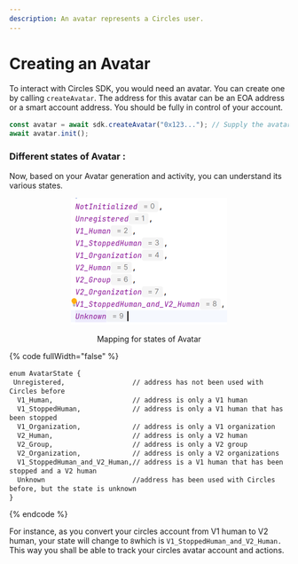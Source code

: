 ```yaml
---
description: An avatar represents a Circles user.
---
```


# Creating an Avatar

&#x20;To interact with Circles SDK, you would need an avatar. You can create one by calling `createAvatar`. The address for this avatar can be an EOA address or a smart account address. You should be fully in control of your account.

```javascript
const avatar = await sdk.createAvatar("0x123..."); // Supply the avatar address
await avatar.init();
```

### Different states of Avatar :

Now, based on your Avatar generation and activity, you can understand its various states.&#x20;

<div align="center">

<figure><img src="../../.gitbook/assets/image.png" alt="" width="282"><figcaption><p>Mapping for states of Avatar</p></figcaption></figure>

</div>

{% code fullWidth="false" %}
```solidity
enum AvatarState {
 Unregistered,                 // address has not been used with Circles before
  V1_Human,                    // address is only a V1 human
  V1_StoppedHuman,             // address is only a V1 human that has been stopped
  V1_Organization,             // address is only a V1 organization
  V2_Human,                    // address is only a V2 human
  V2_Group,                    // address is only a V2 group
  V2_Organization,             // address is only a V2 organizations
  V1_StoppedHuman_and_V2_Human,// address is a V1 human that has been stopped and a V2 human
  Unknown                      //address has been used with Circles before, but the state is unknown
}
```
{% endcode %}

For instance, as you convert your circles account from V1 human to V2 human, your state will change to `8`which is `V1_StoppedHuman_and_V2_Human.` This way you shall be able to track your circles avatar account and actions.
